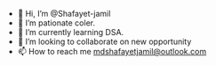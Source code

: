 - 👋 Hi, I’m @Shafayet-jamil
- 👀 I’m pationate coler. 
- 🌱 I’m currently learning DSA.
- 💞️ I’m looking to collaborate on new opportunity
- 📫 How to reach me mdshafayetjamil@outlook.com

<!---
Shafayet-jamil/Shafayet-jamil is a ✨ special ✨ repository because its `README.md` (this file) appears on your GitHub profile.
You can click the Preview link to take a look at your changes.
--->
